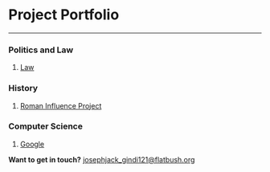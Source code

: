 # Project Portfolio

------

### Politics and Law

1. [Law](#)

### History

1. [Roman Influence Project](/docs/RomanResearchProject.pdf)

### Computer Science

1. [Google](https://www.google.com)         

**Want to get in touch?** [josephjack_gindi121@flatbush.org](mailto:josephjack_gindi121@flatbush.org)
